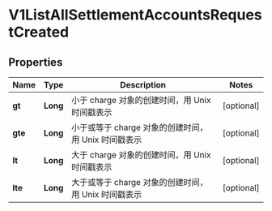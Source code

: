 
# V1ListAllSettlementAccountsRequestCreated

## Properties
Name | Type | Description | Notes
------------ | ------------- | ------------- | -------------
**gt** | **Long** | 小于 charge 对象的创建时间，用 Unix 时间戳表示 |  [optional]
**gte** | **Long** | 小于或等于 charge 对象的创建时间，用 Unix 时间戳表示 |  [optional]
**lt** | **Long** | 大于 charge 对象的创建时间，用 Unix 时间戳表示 |  [optional]
**lte** | **Long** | 大于或等于 charge 对象的创建时间，用 Unix 时间戳表示 |  [optional]



